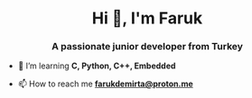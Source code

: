 <h1 align="center">Hi 👋, I'm Faruk</h1>
<h3 align="center">A passionate junior developer from Turkey</h3>

- 🌱 I’m learning **C, Python, C++, Embedded**

- 📫 How to reach me **farukdemirta@proton.me**


